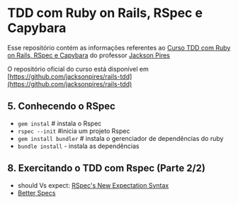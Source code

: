 # TDD com Ruby on Rails, RSpec e Capybara
Esse repositório contém as informações referentes ao [Curso TDD com Ruby on Rails, RSpec e Capybara](https://www.udemy.com/rails-tdd/) do professor [Jackson Pires](https://about.me/jacksonpires)

O repositório oficial do curso está disponível em [https://github.com/jacksonpires/rails-tdd](https://github.com/jacksonpires/rails-tdd)


## 5. Conhecendo o RSpec
- `gem instal` # instala o Rspec
- `rspec --init` #inicia um projeto Rspec
- `gem install bundler` # instala o gerenciador de dependências do ruby
- `bundle install` - instala as dependências

## 8. Exercitando o TDD com Rspec (Parte 2/2)
- should Vs expect: [RSpec's New Expectation Syntax](http://rspec.info/blog/2012/06/rspecs-new-expectation-syntax/)
- [Better Specs](http://www.betterspecs.org/)



